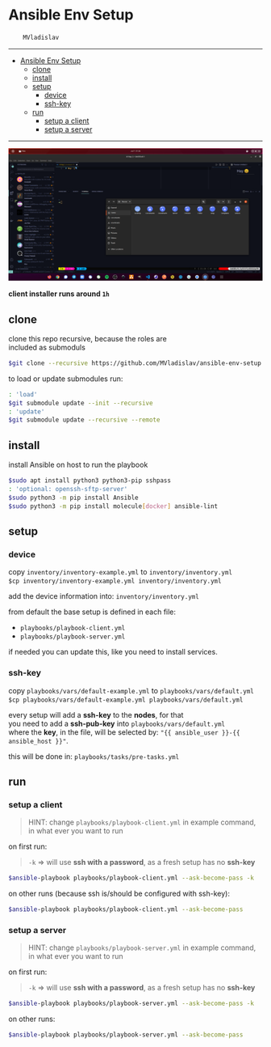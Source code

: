 # Ansible Env Setup

```sh
    MVladislav
```

---

- [Ansible Env Setup](#ansible-env-setup)
  - [clone](#clone)
  - [install](#install)
  - [setup](#setup)
    - [device](#device)
    - [ssh-key](#ssh-key)
  - [run](#run)
    - [setup a client](#setup-a-client)
    - [setup a server](#setup-a-server)

---

![client](__docs/client_ubuntu_2104.png)

**client installer runs around `1h`**

## clone

clone this repo recursive, because the roles are</br>
included as submoduls

```sh
$git clone --recursive https://github.com/MVladislav/ansible-env-setup.git
```

to load or update submodules run:

```sh
: 'load'
$git submodule update --init --recursive
: 'update'
$git submodule update --recursive --remote
```

## install

install Ansible on host to run the playbook

```sh
$sudo apt install python3 python3-pip sshpass
: 'optional: openssh-sftp-server'
$sudo python3 -m pip install Ansible
$sudo python3 -m pip install molecule[docker] ansible-lint
```

## setup

### device

copy `inventory/inventory-example.yml` to `inventory/inventory.yml`</br>
`$cp inventory/inventory-example.yml inventory/inventory.yml`

add the device information into: `inventory/inventory.yml`

from default the base setup is defined in each file:

- `playbooks/playbook-client.yml`
- `playbooks/playbook-server.yml`

if needed you can update this, like you need to install services.

### ssh-key

copy `playbooks/vars/default-example.yml` to `playbooks/vars/default.yml`</br>
`$cp playbooks/vars/default-example.yml playbooks/vars/default.yml`

every setup will add a **ssh-key** to the **nodes**, for that</br>
you need to add a **ssh-pub-key** into `playbooks/vars/default.yml`</br>
where the **key**, in the file, will be selected by: `"{{ ansible_user }}-{{ ansible_host }}"`.

this will be done in: `playbooks/tasks/pre-tasks.yml`

## run

### setup a client

> HINT: change `playbooks/playbook-client.yml` in example command, in what ever you want to run

on first run:

> `-k` => will use **ssh with a password**, as a fresh setup has no **ssh-key**

```sh
$ansible-playbook playbooks/playbook-client.yml --ask-become-pass -k
```

on other runs (because ssh is/should be configured with ssh-key):

```sh
$ansible-playbook playbooks/playbook-client.yml --ask-become-pass
```

### setup a server

> HINT: change `playbooks/playbook-server.yml` in example command, in what ever you want to run

on first run:

> `-k` => will use **ssh with a password**, as a fresh setup has no **ssh-key**

```sh
$ansible-playbook playbooks/playbook-server.yml --ask-become-pass -k
```

on other runs:

```sh
$ansible-playbook playbooks/playbook-server.yml --ask-become-pass
```

